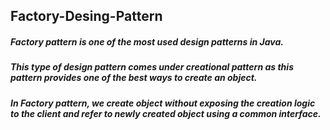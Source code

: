 ## Factory-Desing-Pattern

##### Factory pattern is one of the most used design patterns in Java. 

##### This type of design pattern comes under creational pattern as this pattern provides one of the best ways to create an object.

##### In Factory pattern, we create object without exposing the creation logic to the client and refer to newly created object using a common interface.
